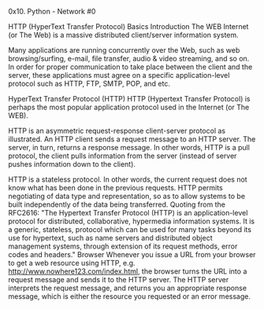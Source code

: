 0x10. Python - Network #0

HTTP (HyperText Transfer Protocol)
Basics
Introduction
The WEB
Internet (or The Web) is a massive distributed client/server information system.

Many applications are running concurrently over the Web, such as web browsing/surfing, e-mail, file transfer, audio & video streaming, and so on.  In order for proper communication to take place between the client and the server, these applications must agree on a specific application-level protocol such as HTTP, FTP, SMTP, POP, and etc.

HyperText Transfer Protocol (HTTP)
HTTP (Hypertext Transfer Protocol) is perhaps the most popular application protocol used in the Internet (or The WEB).

HTTP is an asymmetric request-response client-server protocol as illustrated.  An HTTP client sends a request message to an HTTP server.  The server, in turn, returns a response message.  In other words, HTTP is a pull protocol, the client pulls information from the server (instead of server pushes information down to the client).

HTTP is a stateless protocol. In other words, the current request does not know what has been done in the previous requests.
HTTP permits negotiating of data type and representation, so as to allow systems to be built independently of the data being transferred.
Quoting from the RFC2616: "The Hypertext Transfer Protocol (HTTP) is an application-level protocol for distributed, collaborative, hypermedia information systems. It is a generic, stateless, protocol which can be used for many tasks beyond its use for hypertext, such as name servers and distributed object management systems, through extension of its request methods, error codes and headers."
Browser
Whenever you issue a URL from your browser to get a web resource using HTTP, e.g. http://www.nowhere123.com/index.html, the browser turns the URL into a request message and sends it to the HTTP server. The HTTP server interprets the request message, and returns you an appropriate response message, which is either the resource you requested or an error message. 
